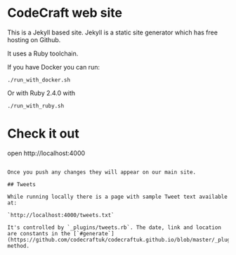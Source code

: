 # CodeCraft web site

This is a Jekyll based site. Jekyll is a static site generator which has free hosting on Github.

It uses a Ruby toolchain.

If you have Docker you can run:
```
./run_with_docker.sh
```

Or with Ruby 2.4.0 with

```
./run_with_ruby.sh

```

# Check it out
open http://localhost:4000
```

Once you push any changes they will appear on our main site.

## Tweets

While running locally there is a page with sample Tweet text available at:

`http://localhost:4000/tweets.txt`

It's controlled by `_plugins/tweets.rb`. The date, link and location are constants in the [`#generate`](https://github.com/codecraftuk/codecraftuk.github.io/blob/master/_plugins/tweets.rb#L93) method.
